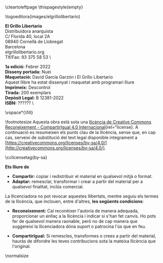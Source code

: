 \cleartoleftpage
\thispagestyle{empty}

\logoeditora{images/elgrillolibertario}

**El Grillo Libertario** \
Distribuidora anarquista \
C/ Florida 40, local 2A  \
08940 Cornellà de Llobregat  \
Barcelona  \
elgrillolibertario.org  \
Tlf/Fax: 93 375 58 53  \

**1a edició:** Febrer 2022 \
**Disseny portada:** Nuei \
**Maquetació:** David García Garzón i El Grillo Libertario  \
Aquest llibre ha estat dissenyat i maquetat amb programari lliure \
**Imprimeix:** Descontrol   \
**Tirada:** 200 exemplars  \
**Depòsit Legal:** B 12381-2022	\
**ISBN:** ??????  \

\vspace*{\fill}


\footnotesize
Aquesta obra està sota una [llicència de Creative Commons Reconeixement - CompartirIgual 4.0 Internacional](http://creativecommons.org/licenses/by-sa/4.0/){rel="license}.
A continuació es resumeixen els punts clau de la llicència,
sense que, en cap cas, serveixi de substitució del text legal
disponible integrament a [https://creativecommons.org/licenses/by-sa/4.0/](http://creativecommons.org/licenses/by-sa/4.0/).

\cclicensetag{by-sa}

**Ets lliure de**

- **Compartir:** copiar i redistribuir el material en qualsevol mitjà o format.
- **Adaptar:** remesclar, transformar i crear a partir del material per a qualsevol finalitat, inclús comercial.


La llicenciadora no pot revocar aquestes llibertats, mentre seguiu els termes de la llicència,
que inclouen, entre d'altres, **les següents condicions**:

- **Reconeixement:**
Cal reconèixer l'autoria de manera adequada, proporcionar un enllaç a la llicència i indicar si s'han fet canvis.
Ho pots fer de qualsevol manera raonable, però no de cap manera que suggereixi la llicenciadora dóna suport o patrocina l'ús que en feu.

- **CompartirIgual:**
Si remescles, transformes o crees a partir del material,
hauràs de difondre les teves contribucions sota la mateixa llicència que l'original.

\normalsize







